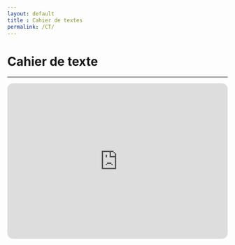```yaml
---
layout: default
title : Cahier de textes
permalink: /CT/
---
```


# Cahier de texte

---


<div style="position:relative;padding-bottom:70%;height:0;overflow:hidden;border:1px solid #ddd;border-radius:12px">
  <iframe
    src="https://calendar.google.com/calendar/embed?src=chimie.pcsi.faidherbe%40gmail.com&src=79e377f758a6d572bbbb60a46fcf4340cb9a6a74440a918ba26751f841129545%40group.calendar.google.com&src=2be541bbe76056169eef32cb5044ccd55fd02f9eab8d8e78e6107923f6c2b97a%40group.calendar.google.com&ctz=Europe/Paris&hl=fr"
    style="position:absolute;top:0;left:0;width:100%;height:100%;border:0"
    frameborder="0"
    scrolling="no">
  </iframe>
</div>
